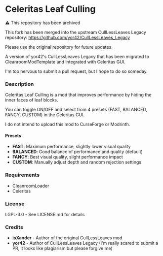 # Celeritas Leaf Culling
⚠️ This repository has been archived

This fork has been merged into the upstream CullLessLeaves Legacy repository:
https://github.com/yor42/CullLessLeaves_Legacy

Please use the original repository for future updates.

A version of yor42's CullLessLeaves Legacy that has been migrated to CleanroomModTemplate and integrated with Celeritas GUI.

I'm too nervous to submit a pull request, but I hope to do so someday.

### Description

Celeritas Leaf Culling is a mod that improves performance by hiding the inner faces of leaf blocks.

You can toggle ON/OFF and select from 4 presets (FAST, BALANCED, FANCY, CUSTOM) in the Celeritas GUI.

I do not intend to upload this mod to CurseForge or Modrinth.

#### Presets
- **FAST**: Maximum performance, slightly lower visual quality
- **BALANCED**: Good balance of performance and quality (default)
- **FANCY**: Best visual quality, slight performance impact
- **CUSTOM**: Manually adjust depth and random rejection settings

### Requirements
- CleanroomLoader 
- Celeritas 

### License

LGPL-3.0 - See LICENSE.md for details

### Credits

- **isXander** - Author of the original CullLessLeaves mod
- **yor42** - Author of CullLessLeaves Legacy (I'm really scared to submit a PR, it looks like plagiarism but please forgive me)
